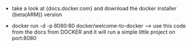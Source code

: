 <!-- ? DOCKER TUTORIAL  -->
<!--^ 1 - INSTALLATION :  -->
- take a look at {docs.docker.com} and download the docker installer {beta(ARM)} version


<!--^ 2 - PULL , INSTALL AND RUN THE FIRST IMAGE :)  -->
- docker run -d -p 8080:80 docker/welcome-to-docker --> use this code from the docs from DOCKER and it will run a simple little project on port:8080
